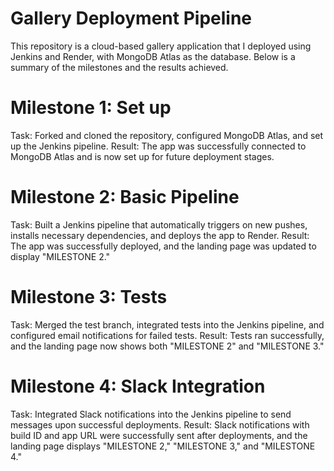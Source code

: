 # Gallery Deployment Pipeline

This repository is a cloud-based gallery application that I deployed using Jenkins and Render, with MongoDB Atlas as the database. Below is a summary of the milestones and the results achieved.

# Milestone 1: Set up
Task: Forked and cloned the repository, configured MongoDB Atlas, and set up the Jenkins pipeline.
Result: The app was successfully connected to MongoDB Atlas and is now set up for future deployment stages.


# Milestone 2: Basic Pipeline
Task: Built a Jenkins pipeline that automatically triggers on new pushes, installs necessary dependencies, and deploys the app to Render.
Result: The app was successfully deployed, and the landing page was updated to display "MILESTONE 2."

# Milestone 3: Tests
Task: Merged the test branch, integrated tests into the Jenkins pipeline, and configured email notifications for failed tests.
Result: Tests ran successfully, and the landing page now shows both "MILESTONE 2" and "MILESTONE 3."

# Milestone 4: Slack Integration
Task: Integrated Slack notifications into the Jenkins pipeline to send messages upon successful deployments.
Result: Slack notifications with build ID and app URL were successfully sent after deployments, and the landing page displays "MILESTONE 2," "MILESTONE 3," and "MILESTONE 4."
